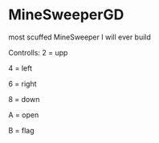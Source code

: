 # MineSweeperGD
most scuffed MineSweeper I will ever build

Controlls:
 2 = upp
 
 4 = left
 
 6 = right
 
 8 = down
 
 A = open
 
 B = flag
